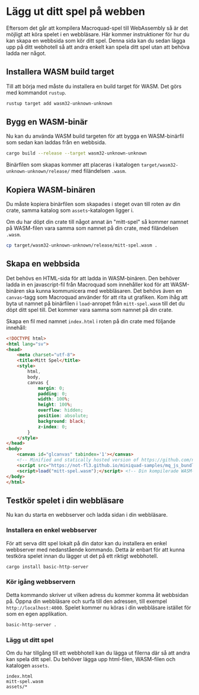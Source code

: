 # Lägg ut ditt spel på webben

Eftersom det går att kompilera Macroquad-spel till WebAssembly så är det
möjligt att köra spelet i en webbläsare. Här kommer instruktioner för hur du
kan skapa en webbsida som kör ditt spel. Denna sida kan du sedan lägga upp på
ditt webhotell så att andra enkelt kan spela ditt spel utan att behöva ladda
ner något.

## Installera WASM build target

Till att börja med måste du installera en build target för WASM. Det görs
med kommandot `rustup`.

```sh
rustup target add wasm32-unknown-unknown
```

## Bygg en WASM-binär

Nu kan du använda WASM build targeten för att bygga en WASM-binärfil som sedan
kan laddas från en webbsida.

```sh
cargo build --release --target wasm32-unknown-unknown
```

Binärfilen som skapas kommer att placeras i katalogen
`target/wasm32-unknown-unknown/release/` med filändelsen `.wasm`.

## Kopiera WASM-binären

Du måste kopiera binärfilen som skapades i steget ovan till roten av din
crate, samma katalog som `assets`-katalogen ligger i.

Om du har döpt din crate till något annat än "mitt-spel" så kommer namnet på
WASM-filen vara samma som namnet på din crate, med filändelsen `.wasm`.

```sh
cp target/wasm32-unknown-unknown/release/mitt-spel.wasm .
```

## Skapa en webbsida

Det behövs en HTML-sida för att ladda in WASM-binären. Den behöver ladda in en
javascript-fil från Macroquad som innehåller kod för att WASM-binären ska
kunna kommunicera med webbläsaren. Det behövs även en `canvas`-tagg som
Macroquad använder för att rita ut grafiken. Kom ihåg att byta ut namnet på
binärfilen i `load`-anropet från `mitt-spel.wasm` till det du döpt ditt spel
till. Det kommer vara samma som namnet på din crate.

Skapa en fil med namnet `index.html` i roten på din crate med följande
innehåll:

```html
<!DOCTYPE html>
<html lang="sv">
<head>
    <meta charset="utf-8">
    <title>Mitt Spel</title>
    <style>
        html,
        body,
        canvas {
            margin: 0;
            padding: 0;
            width: 100%;
            height: 100%;
            overflow: hidden;
            position: absolute;
            background: black;
            z-index: 0;
        }
    </style>
</head>
<body>
    <canvas id="glcanvas" tabindex='1'></canvas>
    <!-- Minified and statically hosted version of https://github.com/not-fl3/macroquad/blob/master/js/mq_js_bundle.js -->
    <script src="https://not-fl3.github.io/miniquad-samples/mq_js_bundle.js"></script>
    <script>load("mitt-spel.wasm");</script> <!-- Din kompilerade WASM-binär -->
</body>
</html>
```

## Testkör spelet i din webbläsare

Nu kan du starta en webbserver och ladda sidan i din webbläsare.

### Installera en enkel webbserver

För att serva ditt spel lokalt på din dator kan du installera en enkel
webbserver med nedanstående kommando. Detta är enbart för att kunna testköra
spelet innan du lägger ut det på ett riktigt webbhotell.

```sh
cargo install basic-http-server
```

### Kör igång webbservern

Detta kommando skriver ut vilken adress du kommer komma åt webbsidan på. Öppna
din webbläsare och surfa till den adressen, till exempel
`http://localhost:4000`. Spelet kommer nu köras i din webbläsare istället för
som en egen applikation.

```sh
basic-http-server .
```

### Lägg ut ditt spel

Om du har tillgång till ett webbhotell kan du lägga ut filerna där så att andra
kan spela ditt spel. Du behöver lägga upp html-filen, WASM-filen och katalogen
`assets`.

```
index.html
mitt-spel.wasm
assets/*
```
